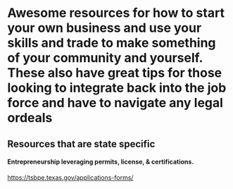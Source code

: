 # Awesome resources for how to start your own business and use your skills and trade to make something of your community and yourself. These also have great tips for those looking to integrate back into the job force and have to navigate any legal ordeals

## Resources that are state specific

#### Entrepreneurship leveraging permits, license, & certifications. 
https://tsbpe.texas.gov/applications-forms/
